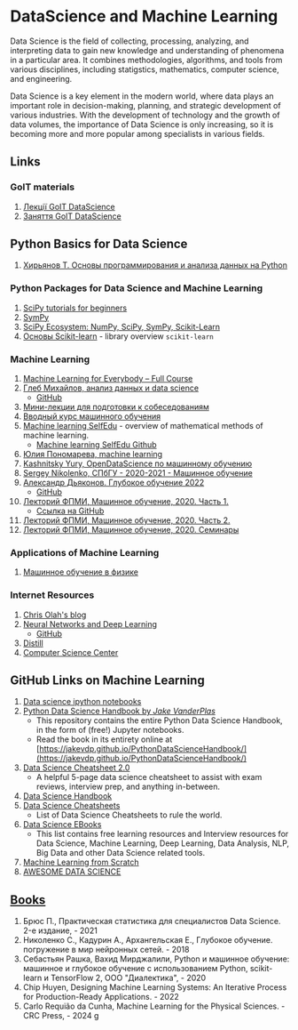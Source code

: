 # DataScience and Machine Learning

Data Science is the field of collecting, processing, analyzing, and interpreting data to gain new knowledge and understanding of phenomena in a particular area. It combines methodologies, algorithms, and tools from various disciplines, including statigstics, mathematics, computer science, and engineering.

Data Science is a key element in the modern world, where data plays an important role in decision-making, planning, and strategic development of various industries. With the development of technology and the growth of data volumes, the importance of Data Science is only increasing, so it is becoming more and more popular among specialists in various fields.

## Links


### GoIT materials

1. [Лекції GoIT DataScience](https://www.youtube.com/playlist?list=PLSedFp3uvY2WRdUffjDH_Tn3VxYRga37F)
2. [Заняття GoIT DataScience](https://www.youtube.com/playlist?list=PLSedFp3uvY2WGKEwxy5ihF_U2HVaDXXgF)

## Python Basics for Data Science

1. [Хирьянов Т. Основы программирования и анализа данных на Python](https://www.youtube.com/playlist?list=PL2mBTfXHM2qgCMm8RtXm59w27bPTQx55I)

### Python Packages for Data Science and Machine Learning

1. [SciPy tutorials for beginners](https://www.youtube.com/playlist?list=PL1A5nGiCuuctkzARw3rfKIKUJEmby3X14)
2. [SymPy](https://www.youtube.com/playlist?list=PLSE7WKf_qqo1T5VV1nqXTj2iNiSpFk72T)
3. [SciPy Ecosystem: NumPy, SciPy, SymPy, Scikit-Learn](https://www.youtube.com/playlist?list=PLSE7WKf_qqo3-ZCrwqlwXC7si3ZBa0OOs)
4. [Основы Scikit-learn](https://youtu.be/sNDW8d8eB1U) - library overview `scikit-learn`

### Machine Learning

1. [Machine Learning for Everybody – Full Course](https://www.youtube.com/watch?v=i_LwzRVP7bg&t=443s&ab_channel=freeCodeCamp.org)
2. [Глеб Михайлов, анализ данных и data science](https://www.youtube.com/@GlebMikhaylov)
   - [GitHub](https://github.com/glebmikha/ds-course)
3. [Мини-лекции для подготовки к собеседованиям](https://www.youtube.com/playlist?list=PLOKb3HTyuVMC0-NAlngaHJou7IjECakUI)
4. [Вводный курс машинного обучения](https://www.youtube.com/playlist?list=PLX9afROa9MG19JK0JMoy4tIrHvx_z6dHZ)
5. [Machine learning SelfEdu](https://proproprogs.ru/ml) - overview of mathematical methods of machine learning.
   - [Machine learning SelfEdu Github](https://github.com/selfedu-rus/machine_learning)
6. [Юлия Пономарева, machine learning](https://www.youtube.com/@machine_learrrning/videos)
7. [Kashnitsky Yury, OpenDataScience по машинному обучению](https://www.youtube.com/playlist?list=PLVlY_7IJCMJdgcCtQfzj5j8OVB_Y0GJCl)
8. [Sergey Nikolenko, СПбГУ - 2020-2021 - Машинное обучение](https://www.youtube.com/playlist?list=PLwdBkWbW0oHEUmY07a0G5jabP_fWfGQet)
9. [Александр Дьяконов. Глубокое обучение 2022](https://www.youtube.com/playlist?list=PLaRUeIuewv8BYOrm6HBgJKbGUD-jcBQpW)
    - [GitHub](https://github.com/Dyakonov/DL/tree/master)
10. [Лекторий ФПМИ, Машинное обучение, 2020. Часть 1.](https://www.youtube.com/playlist?list=PL4_hYwCyhAvZyW6qS58x4uElZgAkMVUvj)
    - [Ссылка на GitHub](https://github.com/girafe-ai/ml-course)
11. [Лекторий ФПМИ, Машинное обучение, 2020. Часть 2.](https://www.youtube.com/playlist?list=PL4_hYwCyhAvY7k32D65q3xJVo8X8dc3Ye)
12. [Лекторий ФПМИ, Машинное обучение, 2020. Семинары](https://www.youtube.com/playlist?list=PL4_hYwCyhAvZLp0CTIDVQr9FtDR_7DaUr)

### Applications of Machine Learning

1. [Машинное обучение в физике](https://www.youtube.com/playlist?list=PLcsjsqLLSfNDi6JXY5GYYXLC7sUZ_ZH1o)

### Internet Resources

1. [Chris Olah's blog](http://colah.github.io/)
2. [Neural Networks and Deep Learning](http://neuralnetworksanddeeplearning.com/)
    - [GitHub](https://github.com/mnielsen/neural-networks-and-deep-learning)
3. [Distill](https://distill.pub/)
4. [Computer Science Center](https://compscicenter.ru/teachers/618/)


## GitHub Links on Machine Learning

1. [Data science ipython notebooks](https://github.com/donnemartin/data-science-ipython-notebooks)
2. [Python Data Science Handbook by *Jake VanderPlas*](https://github.com/jakevdp/PythonDataScienceHandbook)
   - This repository contains the entire Python Data Science Handbook, in the form of (free!) Jupyter notebooks.
   - Read the book in its entirety online at [https://jakevdp.github.io/PythonDataScienceHandbook/](https://jakevdp.github.io/PythonDataScienceHandbook/)
3. [Data Science Cheatsheet 2.0](https://github.com/aaronwangy/Data-Science-Cheatsheet)
   - A helpful 5-page data science cheatsheet to assist with exam reviews, interview prep, and anything in-between. 
4. [Data Science Handbook](https://github.com/CodexploreRepo/data-science)
5. [Data Science Cheatsheets](https://github.com/FavioVazquez/ds-cheatsheets)
   - List of Data Science Cheatsheets to rule the world.
6. [Data Science EBooks](https://github.com/data-science-projects-and-resources/Data-Science-EBooks#cheat-sheets)
   - This list contains free learning resources and Interview resources for Data Science, Machine Learning, Deep Learning, Data Analysis, NLP, Big Data and other Data Science related tools.
7. [Machine Learning from Scratch](https://github.com/dafriedman97/mlbook)
8. [AWESOME DATA SCIENCE](https://github.com/academic/awesome-datascience)

## [Books](https://www.youtube.com/watch?v=xtT-cI5mPcE&t=305s&ab_channel=miracl6)

1. Брюс П., Практическая статистика для специалистов Data Science. 2-е издание, - 2021
2. Николенко С., Кадурин А., Архангельская Е., Глубокое обучение. погружение в мир нейронных сетей. - 2018
3. Себастьян Рашка, Вахид Мирджалили, Python и машинное обучение: машинное и глубокое обучение с использованием Python, scikit-learn и TensorFlow 2, ООО "Диалектика", - 2020
4. Chip Huyen, Designing Machine Learning Systems: An Iterative Process for Production-Ready Applications. - 2022
5. Carlo Requião da Cunha, Machine Learning for the Physical Sciences. - CRC Press, - 2024
g